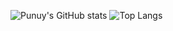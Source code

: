 ![Punuy's GitHub stats](https://github-readme-stats.vercel.app/api?username=Punuy&show_icons=true&theme=tokyonight) ![Top Langs](https://github-readme-stats.vercel.app/api/top-langs/?username=Punuy&layout=compact)
